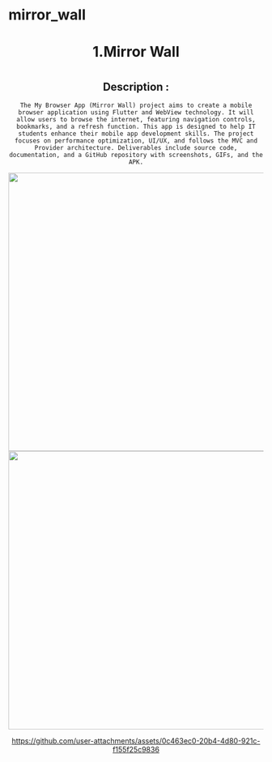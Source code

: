 # mirror_wall

<h1 align="center"> 1.Mirror Wall</h1>

<h1 align="left"></h1>

<div align ="center">

## Description :
```The My Browser App (Mirror Wall) project aims to create a mobile browser application using Flutter and WebView technology. It will allow users to browse the internet, featuring navigation controls, bookmarks, and a refresh function. This app is designed to help IT students enhance their mobile app development skills. The project focuses on performance optimization, UI/UX, and follows the MVC and Provider architecture. Deliverables include source code, documentation, and a GitHub repository with screenshots, GIFs, and the APK.```


   <img src = "https://github.com/user-attachments/assets/c281cdd9-953d-4b6a-b75b-29d5640efe58" height ="550">
  <img src = "https://github.com/user-attachments/assets/bd4aa37e-2053-4f95-9b60-02799688ce38" height ="550">
  




https://github.com/user-attachments/assets/0c463ec0-20b4-4d80-921c-f155f25c9836






</div>
